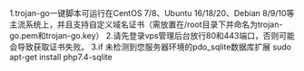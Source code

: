 1.trojan-go一键脚本可运行在CentOS 7/8、Ubuntu 16/18/20、Debian 8/9/10等主流系统上，并且支持自定义域名证书（需放置在/root目录下并命名为trojan-go.pem和trojan-go.key）
2.请先登录vps管理后台放行80和443端口，否则可能会导致获取证书失败。
3.if 未检测到您服务器环境的pdo_sqlite数据库扩展 sudo apt-get install php7.4-sqlite
